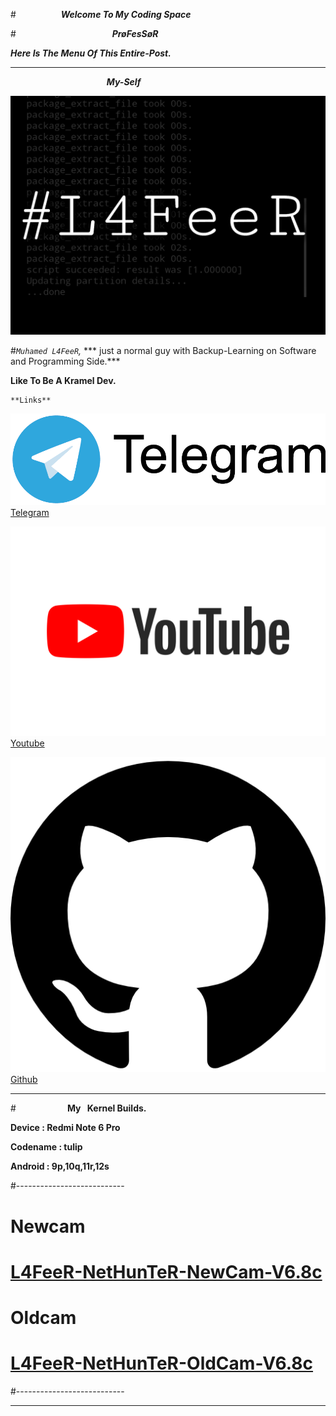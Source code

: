 #***⠀⠀⠀⠀⠀⠀⠀Welcome To My Coding Space***


#***⠀⠀⠀⠀⠀⠀⠀⠀⠀⠀⠀⠀⠀⠀⠀PrøFesSøR***


***Here Is The Menu Of This Entire-Post.***

* * *


***⠀⠀⠀⠀⠀⠀⠀⠀⠀⠀⠀⠀⠀⠀⠀My-Self***

![L4FeeR](assets/l4feer.png)

  #*`Muhamed L4FeeR`,*
*** just a normal guy with Backup-Learning on Software and Programming Side.***

**Like To Be A Kramel Dev.**

    **Links**

![t.me/l4feer](assets/telegram.png)
   [Telegram](https://t.me/kali_nethunter_android)

![youtube.com](assets/youtube.png)
   [Youtube](https://youtube.com/channel/UCOB6x1Bn0dpBk0ZOHcARKYQ)

![github.com/L4FeeR](assets/github.png)
   [Github](https://github.com/L4FeeR)

 * * * 




#**⠀⠀⠀⠀⠀⠀⠀⠀My⠀Kernel Builds.**

**Device   : Redmi Note 6 Pro**

**Codename : tulip**

**Android  : 9p,10q,11r,12s**


#---------------------------
# **Newcam**
#
# [L4FeeR-NetHunTeR-NewCam-V6.8c](assests/kernel/L4FeeR-NetHunTeR-NewCam-V6.8c.zip)
#
# **Oldcam**
#
# [L4FeeR-NetHunTeR-OldCam-V6.8c](assests/kernel/L4FeeR-NetHunTeR-OldCam-V6.8c)
#---------------------------

* * *

